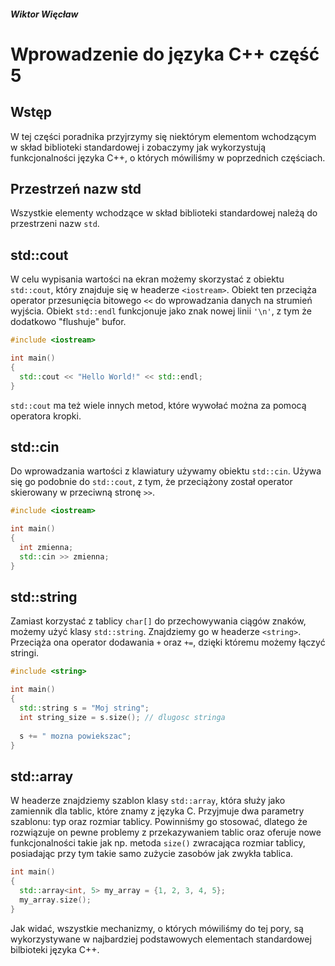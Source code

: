 ##### Wiktor Więcław 
# Wprowadzenie do języka C++ część 5

## Wstęp
W tej części poradnika przyjrzymy się niektórym elementom wchodzącym w skład biblioteki standardowej i zobaczymy jak wykorzystują funkcjonalności języka C++, o których mówiliśmy w poprzednich częściach.

## Przestrzeń nazw std
Wszystkie elementy wchodzące w skład biblioteki standardowej należą do przestrzeni nazw ```std```.

## std::cout
W celu wypisania wartości na ekran możemy skorzystać z obiektu ```std::cout```, który znajduje się w headerze ```<iostream>```. Obiekt ten przeciąża operator przesunięcia bitowego ```<<``` do wprowadzania danych na strumień wyjścia. Obiekt ```std::endl``` funkcjonuje jako znak nowej linii ```'\n'```, z tym że dodatkowo "flushuje" bufor.
```c++
#include <iostream>

int main()
{
  std::cout << "Hello World!" << std::endl;
}
```
```std::cout``` ma też wiele innych metod, które wywołać można za pomocą operatora kropki.

## std::cin
Do wprowadzania wartości z klawiatury używamy obiektu ```std::cin```. Używa się go podobnie do ```std::cout```, z tym, że przeciążony został operator skierowany w przeciwną stronę ```>>```.
```c++
#include <iostream>

int main()
{
  int zmienna;
  std::cin >> zmienna;
}
```
## std::string
Zamiast korzystać z tablicy ```char[]``` do przechowywania ciągów znaków, możemy użyć klasy ```std::string```. Znajdziemy go w headerze ```<string>```. Przeciąża ona operator dodawania ```+``` oraz ```+=```, dzięki któremu możemy łączyć stringi.
```c++
#include <string>

int main()
{
  std::string s = "Moj string";
  int string_size = s.size(); // dlugosc stringa
  
  s += " mozna powiekszac";
}
```
## std::array
W headerze <array> znajdziemy szablon klasy ```std::array```, która służy jako zamiennik dla tablic, które znamy z języka C. Przyjmuje dwa parametry szablonu: typ oraz rozmiar tablicy. Powinniśmy go stosować, dlatego że rozwiązuje on pewne problemy z przekazywaniem tablic oraz oferuje nowe funkcjonalności takie jak np. metoda ```size()``` zwracająca rozmiar tablicy, posiadając przy tym takie samo zużycie zasobów jak zwykła tablica.
```c++
int main()
{
  std::array<int, 5> my_array = {1, 2, 3, 4, 5};
  my_array.size();
}
```

Jak widać, wszystkie mechanizmy, o których mówiliśmy do tej pory, są wykorzystywane w najbardziej podstawowych elementach standardowej bilbioteki języka C++.

